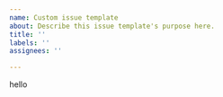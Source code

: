 ```yaml
---
name: Custom issue template
about: Describe this issue template's purpose here.
title: ''
labels: ''
assignees: ''

---
```


hello
